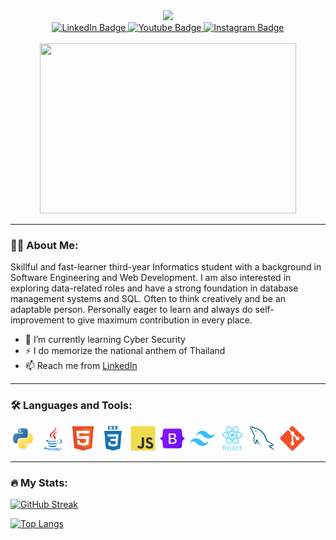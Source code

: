<div id="header" align="center">
    <img src="https://media.giphy.com/media/lcySniEYmSi5B9wfi0/giphy.gif" width="100"/> 
    <div id="badges">
        <a href="https://www.linkedin.com/in/rava-naufal-attar/"> <img src="https://img.shields.io/badge/LinkedIn-blue?style=for-the-badge&logo=linkedin&logoColor=white" alt="LinkedIn Badge"/> </a>
        <a href="https://www.youtube.com/channel/UCRjdcEIVaMq5mJsyP9BzcAw"> <img src="https://img.shields.io/badge/YouTube-red?style=for-the-badge&logo=youtube&logoColor=white" alt="Youtube Badge"/> </a>
        <a href="https://www.instagram.com/ravaattar/"> <img src="https://img.shields.io/badge/instagram-blue?style=for-the-badge&logo=instagram&logoColor=white" alt="Instagram Badge"/> </a>
    </div> 
    <img src="https://komarev.com/ghpvc/?username=sivaren&style=flat-square&color=blue" alt=""/>
    <div align="center">
        <img src="https://user-images.githubusercontent.com/88304340/155299461-2b6e0943-e642-4148-be6b-5655892754dd.jpg" width="410" height="272"/>
    </div>
</div>

---

### 🧙‍♂️ About Me:
Skillful and fast-learner third-year Informatics student with a background in Software Engineering and Web Development. I am also interested in exploring data-related roles and have a strong foundation in database management systems and SQL. Often to think creatively and be an adaptable person. Personally eager to learn and always do self-improvement to give maximum contribution in every place. 

- 🌱 I’m currently learning Cyber Security
- ⚡ I do memorize the national anthem of Thailand
- 📫 Reach me from <a href="https://www.linkedin.com/in/rava-naufal-attar/"> LinkedIn </a>

---

### :hammer_and_wrench: Languages and Tools:
<div>
  <img src="https://github.com/devicons/devicon/blob/master/icons/python/python-original.svg" title="Python" alt="Python" width="40" height="40"/>&nbsp;
  <img src="https://github.com/devicons/devicon/blob/master/icons/java/java-original.svg" title="Java" alt="Java" width="40" height="40"/>&nbsp; 
  <img src="https://github.com/devicons/devicon/blob/master/icons/html5/html5-original.svg" title="HTML5" alt="HTML" width="40" height="40"/>&nbsp;
  <img src="https://github.com/devicons/devicon/blob/master/icons/css3/css3-plain-wordmark.svg"  title="CSS3" alt="CSS" width="40" height="40"/>&nbsp;
  <img src="https://github.com/devicons/devicon/blob/master/icons/javascript/javascript-original.svg" title="JavaScript" alt="JavaScript" width="40" height="40"/>&nbsp;
  <img src="https://github.com/devicons/devicon/blob/master/icons/bootstrap/bootstrap-original.svg" title="Bootstrap" alt="Bootstrap" width="40" height="40"/>&nbsp;
  <img src="https://github.com/devicons/devicon/blob/master/icons/tailwindcss/tailwindcss-plain.svg" title="tailwindcss" alt="tailwindcss" width="40" height="40"/>&nbsp;
  <img src="https://github.com/devicons/devicon/blob/master/icons/react/react-original-wordmark.svg" title="React" alt="React" width="40" height="40"/>&nbsp;
  <img src="https://github.com/devicons/devicon/blob/master/icons/mysql/mysql-original.svg" title="MySQL"  alt="MySQL" width="40" height="40"/>&nbsp;
  <img src="https://github.com/devicons/devicon/blob/master/icons/git/git-original.svg" title="Git" alt="Git" width="40" height="40"/>
</div>

---

### :fire: My Stats:
[![GitHub Streak](http://github-readme-streak-stats.herokuapp.com?user=sivaren&theme=dark&background=000000)](https://git.io/streak-stats)

[![Top Langs](https://github-readme-stats.vercel.app/api/top-langs/?username=sivaren&layout=compact&theme=vision-friendly-dark)](https://github.com/anuraghazra/github-readme-stats)

<!-- Most Used Languages -->
<!-- <div>
    <a href="https://github.com/sivaren/sivaren"><img align="center" width="300" height="150" src="https://github-readme-stats.vercel.app/api/top-langs/?username=sivaren&layout=compact&hide=css,html&card_width=300&theme=dark" /></a>
</div> -->

<!--
**sivaren/sivaren** is a ✨ _special_ ✨ repository because its `README.md` (this file) appears on your GitHub profile.
Here are some ideas to get you started:
- 🔭 I’m currently working on ...
- 👯 I’m looking to collaborate on ...
- 🤔 I’m looking for help with ...
- 💬 Ask me about ...
- 😄 Pronouns: ...
-->
